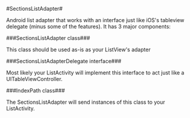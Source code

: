 #SectionsListAdapter#

Android list adapter that works with an interface just like iOS's tableview delegate (minus some of the features).  It has 3 major components:

###SectionsListAdapter class###

This class should be used as-is as your ListView's adapter

###SectionsListAdapterDelegate interface###

Most likely your ListActivity will implement this interface to act just like a UITableViewController.

###IndexPath class###

The SectionsListAdapter will send instances of this class to your ListActivity.
